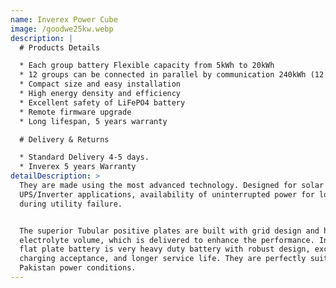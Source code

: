 ```yaml
---
name: Inverex Power Cube
image: /goodwe25kw.webp
description: |
  # Products Details

  * Each group battery Flexible capacity from 5kWh to 20kWh
  * 12 groups can be connected in parallel by communication 240kWh (12 Packs)
  * Compact size and easy installation
  * High energy density and efficiency
  * Excellent safety of LiFePO4 battery
  * Remote firmware upgrade
  * Long lifespan, 5 years warranty

  # Delivery & Returns

  * Standard Delivery 4-5 days.
  * Inverex 5 years Warranty
detailDescription: >
  They are made using the most advanced technology. Designed for solar
  UPS/Inverter applications, availability of uninterrupted power for long hours
  during utility failure.


  The superior Tubular positive plates are built with grid design and high
  electrolyte volume, which is delivered to enhance the performance. Inverex
  flat plate battery is very heavy duty battery with robust design, excellent
  charging acceptance, and longer service life. They are perfectly suitable for
  Pakistan power conditions.
---
```


